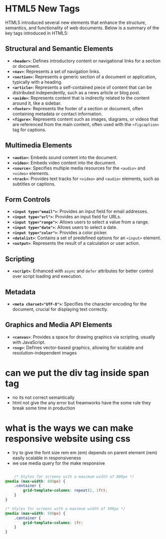 # HTML5 New Tags

HTML5 introduced several new elements that enhance the structure, semantics, and functionality of web documents. Below is a summary of the key tags introduced in HTML5:

## Structural and Semantic Elements

- **`<header>`**: Defines introductory content or navigational links for a section or document.
- **`<nav>`**: Represents a set of navigation links.
- **`<section>`**: Represents a generic section of a document or application, typically with a heading.
- **`<article>`**: Represents a self-contained piece of content that can be distributed independently, such as a news article or blog post.
- **`<aside>`**: Represents content that is indirectly related to the content around it, like a sidebar.
- **`<footer>`**: Represents the footer of a section or document, often containing metadata or contact information.
- **`<figure>`**: Represents content such as images, diagrams, or videos that are referenced from the main content, often used with the `<figcaption>` tag for captions.

## Multimedia Elements

- **`<audio>`**: Embeds sound content into the document.
- **`<video>`**: Embeds video content into the document.
- **`<source>`**: Specifies multiple media resources for the `<audio>` and `<video>` elements.
- **`<track>`**: Provides text tracks for `<video>` and `<audio>` elements, such as subtitles or captions.

## Form Controls

- **`<input type="email">`**: Provides an input field for email addresses.
- **`<input type="url">`**: Provides an input field for URLs.
- **`<input type="range">`**: Allows users to select a value from a range.
- **`<input type="date">`**: Allows users to select a date.
- **`<input type="color">`**: Provides a color picker.
- **`<datalist>`**: Contains a set of predefined options for an `<input>` element.
- **`<output>`**: Represents the result of a calculation or user action.

## Scripting

- **`<script>`**: Enhanced with `async` and `defer` attributes for better control over script loading and execution.

## Metadata

- **`<meta charset="UTF-8">`**: Specifies the character encoding for the document, crucial for displaying text correctly.

## Graphics and Media API Elements

- **`<canvas>`**: Provides a space for drawing graphics via scripting, usually with JavaScript.
- **`<svg>`**: Defines vector-based graphics, allowing for scalable and resolution-independent images

# can we put the div tag inside span tag

- no its not correct semantically
- html not give the any error but freamworks have the some rule they break some time in production

# what is the ways we can make responsive website using css

- try to give the font size rem em (em) depends on parent element (rem) easily scalable in responsiveness
- we use media query for the make responsive

```CSS

    /* Styles for screens with a maximum width of 800px */
@media (max-width: 800px) {
    .container {
        grid-template-columns: repeat(2, 1fr);
    }
}

/* Styles for screens with a maximum width of 500px */
@media (max-width: 500px) {
    .container {
        grid-template-columns: 1fr;
    }
}
```
